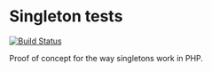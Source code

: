 # Singleton tests

[![Build Status](https://travis-ci.org/oliverklee/singleton-tests.svg?branch=master)](https://travis-ci.org/oliverklee/singleton-tests)

Proof of concept for the way singletons work in PHP.
